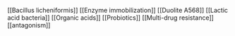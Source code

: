 [[Bacillus licheniformis]]
[[Enzyme immobilization]]
[[Duolite A568]]
[[Lactic acid bacteria]]
[[Organic acids]]
[[Probiotics]]
[[Multi-drug resistance]]
[[antagonism]]
